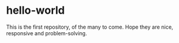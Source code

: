 # hello-world
This is the first repository, of the many to come.
Hope they are nice, responsive and problem-solving.
